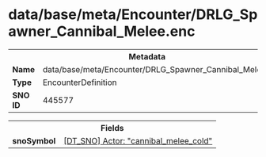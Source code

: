 <h1>data/base/meta/Encounter/DRLG_Spawner_Cannibal_Melee.enc</h1><table><tr><th colspan="100%">Metadata</th></tr><tr><td><b>Name</b></td><td>data/base/meta/Encounter/DRLG_Spawner_Cannibal_Melee.enc</td></tr><tr><td><b>Type</b></td><td>EncounterDefinition</td></tr><tr><td><b>SNO ID</b></td><td>445577</td></tr></table>

<table><tr><th colspan="100%">Fields</th></tr><tr><td><b>snoSymbol</b></td><td><a href="..\Actor\cannibal_melee_cold.acr.md">[DT_SNO] Actor: "cannibal_melee_cold"</a></td></tr></table>

